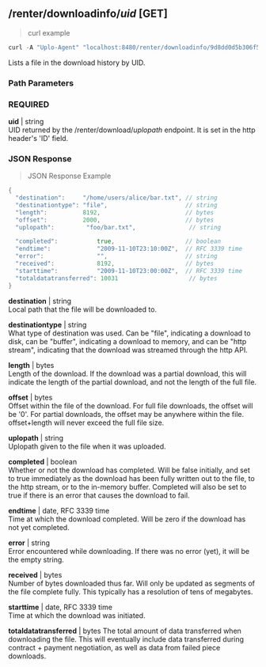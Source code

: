 ## /renter/downloadinfo/*uid* [GET]
> curl example

```go
curl -A "Uplo-Agent" "localhost:8480/renter/downloadinfo/9d8dd0d5b306f5bb412230bd12b590ae"
```

Lists a file in the download history by UID.

### Path Parameters
### REQUIRED
**uid** | string  
UID returned by the /renter/download/*uplopath* endpoint. It is set in the http
header's 'ID' field.

### JSON Response
> JSON Response Example

```go
{
  "destination":     "/home/users/alice/bar.txt", // string
  "destinationtype": "file",                      // string
  "length":          8192,                        // bytes
  "offset":          2000,                        // bytes
  "uplopath":         "foo/bar.txt",               // string

  "completed":           true,                    // boolean
  "endtime":             "2009-11-10T23:10:00Z",  // RFC 3339 time
  "error":               "",                      // string
  "received":            8192,                    // bytes
  "starttime":           "2009-11-10T23:00:00Z",  // RFC 3339 time
  "totaldatatransferred": 10031                    // bytes
}
```
**destination** | string  
Local path that the file will be downloaded to.

**destinationtype** | string  
What type of destination was used. Can be "file", indicating a download to disk,
can be "buffer", indicating a download to memory, and can be "http stream",
indicating that the download was streamed through the http API.

**length** | bytes  
Length of the download. If the download was a partial download, this will
indicate the length of the partial download, and not the length of the full
file.

**offset** | bytes  
Offset within the file of the download. For full file downloads, the offset will
be '0'. For partial downloads, the offset may be anywhere within the file.
offset+length will never exceed the full file size.

**uplopath** | string  
Uplopath given to the file when it was uploaded.

**completed** | boolean  
Whether or not the download has completed. Will be false initially, and set to
true immediately as the download has been fully written out to the file, to the
http stream, or to the in-memory buffer. Completed will also be set to true if
there is an error that causes the download to fail.

**endtime** | date, RFC 3339 time  
Time at which the download completed. Will be zero if the download has not yet
completed.

**error** | string  
Error encountered while downloading. If there was no error (yet), it will be the
empty string.

**received** | bytes  
Number of bytes downloaded thus far. Will only be updated as segments of the
file complete fully. This typically has a resolution of tens of megabytes.

**starttime** | date, RFC 3339 time  
Time at which the download was initiated.

**totaldatatransferred** | bytes
The total amount of data transferred when downloading the file. This will
eventually include data transferred during contract + payment negotiation, as
well as data from failed piece downloads.  
